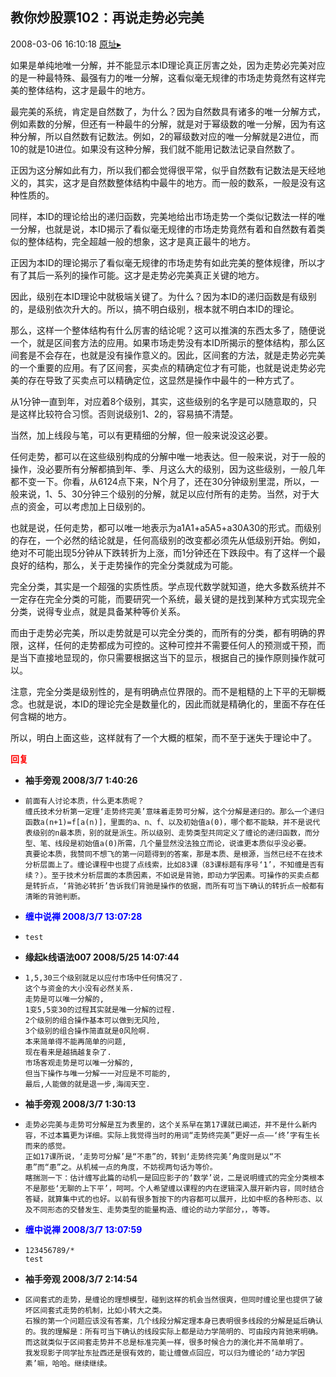 ## 教你炒股票102：再说走势必完美
2008-03-06 16:10:18
[原址▸](http://www.fxgan.com/chan_time/2008_01_06/885.htm)



 如果是单纯地唯一分解，并不能显示本ID理论真正厉害之处，因为走势必完美对应的是一种最特殊、最强有力的唯一分解，这看似毫无规律的市场走势竟然有这样完美的整体结构，这才是最牛的地方。
 
 最完美的系统，肯定是自然数了，为什么？因为自然数具有诸多的唯一分解方式，例如素数的分解，但还有一种最牛的分解，就是对于幂级数的唯一分解，因为有这种分解，所以自然数有记数法。例如，2的幂级数对应的唯一分解就是2进位，而10的就是10进位。如果没有这种分解，我们就不能用记数法记录自然数了。
 
 正因为这分解如此有力，所以我们都会觉得很平常，似乎自然数有记数法是天经地义的，其实，这才是自然数整体结构中最牛的地方。而一般的数系，一般是没有这种性质的。
 
 同样，本ID的理论给出的递归函数，完美地给出市场走势一个类似记数法一样的唯一分解，也就是说，本ID揭示了看似毫无规律的市场走势竟然有着和自然数有着类似的整体结构，完全超越一般的想象，这才是真正最牛的地方。
 
 正因为本ID的理论揭示了看似毫无规律的市场走势有如此完美的整体规律，所以才有了其后一系列的操作可能。这才是走势必完美真正关键的地方。
 
 因此，级别在本ID理论中就极端关键了。为什么？因为本ID的递归函数是有级别的，是级别依次升大的。所以，搞不明白级别，根本就不明白本ID的理论。
 
 那么，这样一个整体结构有什么厉害的结论呢？这可以推演的东西太多了，随便说一个，就是区间套方法的应用。如果市场走势没有本ID所揭示的整体结构，那么区间套是不会存在，也就是没有操作意义的。因此，区间套的方法，就是走势必完美的一个重要的应用。有了区间套，买卖点的精确定位才有可能，也就是说走势必完美的存在导致了买卖点可以精确定位，这显然是操作中最牛的一种方式了。
 
 从1分钟一直到年，对应着8个级别，其实，这些级别的名字是可以随意取的，只是这样比较符合习惯。否则说级别1、2的，容易搞不清楚。
 
 当然，加上线段与笔，可以有更精细的分解，但一般来说没这必要。
 
 任何走势，都可以在这些级别构成的分解中唯一地表达。但一般来说，对于一般的操作，没必要所有分解都搞到年、季、月这么大的级别，因为这些级别，一般几年都不变一下。你看，从6124点下来，N个月了，还在30分钟级别里混，所以，一般来说，1、5、30分钟三个级别的分解，就足以应付所有的走势。当然，对于大点的资金，可以考虑加上日级别的。
 
 也就是说，任何走势，都可以唯一地表示为a1A1+a5A5+a30A30的形式。而级别的存在，一个必然的结论就是，任何高级别的改变都必须先从低级别开始。例如，绝对不可能出现5分钟从下跌转折为上涨，而1分钟还在下跌段中。有了这样一个最良好的结构，那么，关于走势操作的完全分类就成为可能。
 
 完全分类，其实是一个超强的实质性质。学点现代数学就知道，绝大多数系统并不一定存在完全分类的可能，而要研究一个系统，最关键的是找到某种方式实现完全分类，说得专业点，就是具备某种等价关系。
 
 而由于走势必完美，所以走势就是可以完全分类的，而所有的分类，都有明确的界限，这样，任何的走势都成为可控的。这种可控并不需要任何人的预测或干预，而是当下直接地显现的，你只需要根据这当下的显示，根据自己的操作原则操作就可以。
 
 注意，完全分类是级别性的，是有明确点位界限的。而不是粗糙的上下平的无聊概念。也就是说，本ID的理论完全是数量化的，因此而就是精确化的，里面不存在任何含糊的地方。
 
 所以，明白上面这些，这样就有了一个大概的框架，而不至于迷失于理论中了。
 





<font color='red'>**回复**</font>


- **袖手旁观 2008/3/7 1:40:26**
- ```
  前面有人讨论本质，什么更本质呢？
  缠氏技术分析第一定理‘走势终完美’意味着走势可分解，这个分解是递归的。那么一个递归函数a(n+1)=f[a(n)]，里面的a、n、f、以及初始值a(0)，哪个都不能缺，并不是说代表级别的n最本质，别的就是派生。所以级别、走势类型共同定义了缠论的递归函数，而分型、笔、线段是初始值a(0)所需，几个量显然没法独立而论，说谁更本质似乎没必要。
  真要论本质，我赞同不想飞的第一问题得到的答案，那是本质、是根源，当然已经不在技术分析层面上了。缠论课程中也提了点线索，比如83课（83课标题有序号‘1’，不知缠是否有续？）。至于技术分析层面的本质因素，不如说是背驰，即动力学因素。可操作的买卖点都是转折点，‘背驰必转折’告诉我们背驰是操作的依据，而所有可当下确认的转折点一般都有清晰的背驰判断。
  ```
- **<font color='blue'>缠中说禅 2008/3/7 13:07:28</font>**
- ```
  test
  ```
- **缘起k线语法007 2008/5/25 14:07:44**
- ```
  1,5,30三个级别就足以应付市场中任何情况了.
  这个与资金的大小没有必然关系.
  走势是可以唯一分解的,
  1变5,5变30的过程其实就是唯一分解的过程.
  2个级别的组合操作基本可以做到无风险,
  3个级别的组合操作简直就是0风险啊.
  本来简单得不能再简单的问题,
  现在看来是越搞越复杂了.
  市场客观走势是可以唯一分解的,
  但当下操作与唯一分解一一对应是不可能的,
  最后,人能做的就是退一步,海阔天空.
  ```
- **袖手旁观 2008/3/7 1:30:13**
- ```
  走势必完美与走势可分解是互为表里的，这个关系早在第17课就已阐述，并不是什么新内容，不过本篇更为详细。实际上我觉得当时的用词“走势终完美”更好一点――‘终’字有生长而来的感觉。
  正如17课所说，‘走势可分解’是“不患”的，转到‘走势终完美’角度则是以“不患”而“患”之。从机械一点的角度，不妨视两句话为等价。
  瞎揣测一下：估计缠写此篇的动机一是回应影子的‘数学’说，二是说明缠式的完全分类根本不是那些‘无聊的上下平’，呵呵。个人希望缠以课程的内在逻辑深入展开新内容，同时结合答疑，就算集中式的也好。以前有很多暂按下的内容都可以展开，比如中枢的各种形态、以及不同形态的交替发生、走势类型的能量构造、缠论的动力学部分，，等等。
  ```
- **<font color='blue'>缠中说禅 2008/3/7 13:07:59</font>**
- ```
  123456789/*
  test
  ```
- **袖手旁观 2008/3/7 2:14:54**
- ```
  区间套式的走势，是缠论的理想模型，碰到这样的机会当然很爽，但同时缠论里也提供了破坏区间套式走势的机制，比如小转大之类。
  石猴的第一个问题应该没有答案，几个线段分解定理本身已表明很多线段的分解是延后确认的。我的理解是：所有可当下确认的线段实际上都是动力学简明的、可由段内背驰来明确。而这就类似于区间套走势并不总是标准完美一样，很多时候合力的演化并不简单明了。
  我发现影子同学扯东扯西还是很有效的，能让缠做点回应，可以归为缠论的‘动力学因素’嘛，哈哈。继续继续。
  ```
